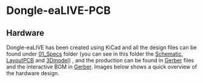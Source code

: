 # Dongle-eaLIVE-PCB

## Hardware
Dongle-eaLIVE has been created using KiCad and all the design files can be found under [01_Specs](01_Specs/) folder (you can see in this folder the [Schematic](01_Specs/01_Schematic/), [LayoutPCB](01_Specs/02_LayoutPCB/) and [3Dmodel](01_Specs/03_3Dmodel/)) , and the  production can be found in [Gerber](02_Gerber&BOM/01_Gerber/) files and the interactive BOM in [Gerber](02_Gerber&BOM/02_BOM/00_InteractiveBOM/). Images below shows a quick overview of the hardware design.